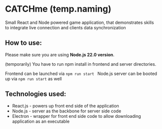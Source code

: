 # CATCHme (temp.naming)

Small React and Node powered game application, that demonstrates skills to integrate live connection and clients data synchronization

## How to use:
Please make sure you are using **Node.js 22.0 version**.

(temporarily) You have to run npm install in frontend and server directories.

Frontend can be launched via ```npm run start ```
Node.js server can be booted up via ```npm run start``` as well



## Technologies used:

- React.js - powers up front end side of the application
- Node.js - server as the backbone for server side code
- Electron - wrapper for front end side code to allow downloading application as an executable
